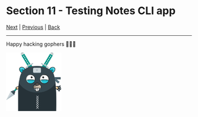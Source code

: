# Section 11 - Testing Notes CLI app

[Next](https://github.com/steevehook/udemy-go101/blob/master/section_12-expenses-rest-api) |
[Previous](https://github.com/steevehook/udemy-go101/blob/master/section_10-testing) |
[Back](https://github.com/steevehook/udemy-go101)

---

Happy hacking gophers 🚀🚀🚀

<img src="https://github.com/steevehook/udemy-go101/raw/master/udemy-go101.svg?sanitize=true" width="150px"/>
